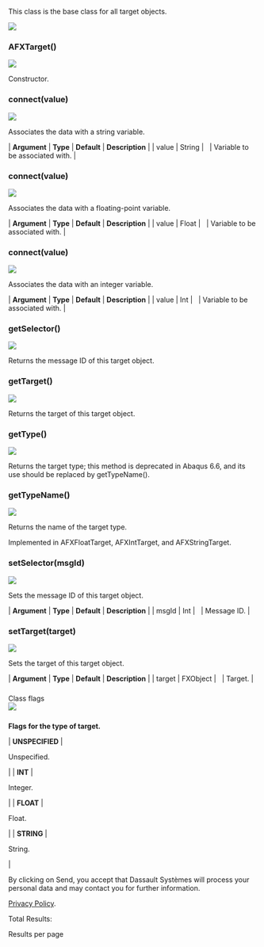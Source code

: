 This class is the base class for all target objects.

![](https://help.3ds.com/2023/English/DSSIMULIA_Established/SIMACAERefImages/gui-afxtarget.png)

### AFXTarget()  
![](https://help.3ds.com/2023/English/DSSIMULIA_Established/IconsReference/butix_top_wline.png)

Constructor.

### connect(value)  
![](https://help.3ds.com/2023/English/DSSIMULIA_Established/IconsReference/butix_top_wline.png)

Associates the data with a string variable.

| **Argument** | **Type** | **Default** | **Description** |
| value | String |   | Variable to be associated with. |

### connect(value)  
![](https://help.3ds.com/2023/English/DSSIMULIA_Established/IconsReference/butix_top_wline.png)

Associates the data with a floating-point variable.

| **Argument** | **Type** | **Default** | **Description** |
| value | Float |   | Variable to be associated with. |

### connect(value)  
![](https://help.3ds.com/2023/English/DSSIMULIA_Established/IconsReference/butix_top_wline.png)

Associates the data with an integer variable.

| **Argument** | **Type** | **Default** | **Description** |
| value | Int |   | Variable to be associated with. |

### getSelector()  
![](https://help.3ds.com/2023/English/DSSIMULIA_Established/IconsReference/butix_top_wline.png)

Returns the message ID of this target object.

### getTarget()  
![](https://help.3ds.com/2023/English/DSSIMULIA_Established/IconsReference/butix_top_wline.png)

Returns the target of this target object.

### getType()  
![](https://help.3ds.com/2023/English/DSSIMULIA_Established/IconsReference/butix_top_wline.png)

Returns the target type; this method is deprecated in Abaqus 6.6, and its use should be replaced by getTypeName().

### getTypeName()  
![](https://help.3ds.com/2023/English/DSSIMULIA_Established/IconsReference/butix_top_wline.png)

Returns the name of the target type.

Implemented in AFXFloatTarget, AFXIntTarget, and AFXStringTarget.

### setSelector(msgId)  
![](https://help.3ds.com/2023/English/DSSIMULIA_Established/IconsReference/butix_top_wline.png)

Sets the message ID of this target object.

| **Argument** | **Type** | **Default** | **Description** |
| msgId | Int |   | Message ID. |

### setTarget(target)  
![](https://help.3ds.com/2023/English/DSSIMULIA_Established/IconsReference/butix_top_wline.png)

Sets the target of this target object.

| **Argument** | **Type** | **Default** | **Description** |
| target | FXObject |   | Target. |

###   
Class flags  
![](https://help.3ds.com/2023/English/DSSIMULIA_Established/IconsReference/butix_top_wline.png)

### 

**Flags for the type of target.**

| **UNSPECIFIED** | 

Unspecified.

 |
| **INT** | 

Integer.

 |
| **FLOAT** | 

Float.

 |
| **STRING** | 

String.

 |

By clicking on Send, you accept that Dassault Systèmes will process your personal data and may contact you for further information.

[Privacy Policy](https://www.3ds.com/privacy-policy).

Total Results:

Results per page